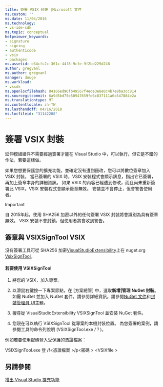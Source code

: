 ```yaml
---
title: 簽署 VSIX 封裝 |Microsoft 文件
ms.custom: ''
ms.date: 11/04/2016
ms.technology:
- vs-ide-sdk
ms.topic: conceptual
helpviewer_keywords:
- signature
- signing
- authenticode
- vsix
- packages
ms.assetid: e34cfc2c-361c-44f8-9cfe-9f2be229d248
author: gregvanl
ms.author: gregvanl
manager: douge
ms.workload:
- vssdk
ms.openlocfilehash: 84166ed96fb49567f4ede3e8e0c4b7e8ba3cc814
ms.sourcegitcommit: 6a9d5bd75e50947659fd6c837111a6a547884e2a
ms.translationtype: MT
ms.contentlocale: zh-TW
ms.lasthandoff: 04/16/2018
ms.locfileid: "31142288"
---
```

# <a name="signing-vsix-packages"></a>簽署 VSIX 封裝
延伸模組組件不需要經過簽署才能在 Visual Studio 中，可以執行，但它是不錯的作法，若要這樣做。  
  
 如果您想要保護您的擴充功能，並確定沒有遭到竄改，您可以將數位簽章加入 VSIX 封裝。 當已簽署的 VSIX 時，VSIX 安裝程式會顯示訊息，指出它已簽署，再加上簽章本身的詳細資訊。 如果 VSIX 的內容已經遭到修改，而且尚未重新簽署此 VSIX，VSIX 安裝程式會顯示簽章無效。 安裝並不會停止，但會警告使用者。  
  
> [!IMPORTANT]
>  自 2015年起，使用 SHA256 加密以外的任何簽署 VSIX 封裝將會識別為具有簽章無效。 VSIX 安裝不會封鎖，但使用者將會收到警告。  
  
## <a name="signing-a-vsix-with-vsixsigntool"></a>簽章與 VSIXSignTool VSIX  
 沒有簽署工具可從 SHA256 加密[VisualStudioExtensibility](http://www.nuget.org/profiles/VisualStudioExtensibility)上在 nuget.org [VsixSignTool](http://www.nuget.org/packages/Microsoft.VSSDK.Vsixsigntool)。  
  
#### <a name="to-use-the-vsixsigntool"></a>若要使用 VSIXSignTool  
  
1.  將您的 VSIX，加入專案。  
  
2.  以滑鼠右鍵按一下專案節點，在 [方案總管] 中，選取**新增&#124;管理 NuGet 封裝**。  如需 NuGet 並加入 NuGet 套件，請參閱詳細資訊，請參閱[NuGet 文件](/NuGet)和[封裝管理員 UI](/NuGet/Tools/Package-Manager-UI)主題。  
  
3.  搜尋從 VisualStudioExtensibility VSIXSignTool 並安裝 NuGet 套件。  
  
4.  您現在可以執行 VSIXSignTool 從專案的本機封裝位置。 為您簽署的案例，請參閱工具的命令列說明 (VSIXSignTool.exe /？)。  
  
 例如若要使用密碼登入受保護的憑證檔案：  
  
 VSIXSignTool.exe 登 /f\<憑證檔案 >/p\<密碼 > \<VSIXfile >  
  
## <a name="see-also"></a>另請參閱  
 [推出 Visual Studio 擴充功能](../extensibility/shipping-visual-studio-extensions.md)